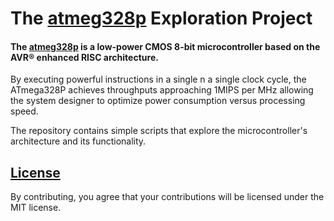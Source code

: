 # The [atmeg328p](https://ww1.microchip.com/downloads/en/DeviceDoc/Atmel-7810-Automotive-Microcontrollers-ATmega328P_Datasheet.pdf) Exploration Project

#### The [atmeg328p](https://ww1.microchip.com/downloads/en/DeviceDoc/Atmel-7810-Automotive-Microcontrollers-ATmega328P_Datasheet.pdf) is a low-power CMOS 8-bit microcontroller based on the AVR® enhanced RISC architecture. 
By executing powerful instructions in a single n a single clock cycle, the ATmega328P achieves throughputs approaching 1MIPS per MHz allowing the system designer to optimize power consumption versus processing speed.

The repository contains simple scripts that explore the microcontroller's architecture and its functionality.


## [License](https://opensource.org/licenses/MIT)

By contributing, you agree that your contributions will be licensed under the MIT license.
